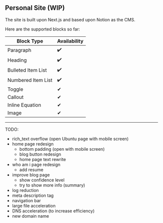 ## Personal Site (WIP)

The site is built upon Next.js and based upon Notion as the CMS.

Here are the supported blocks so far:

| Block Type         | Availability |
|--------------------|--------------|
| Paragraph          | ✔️           |
| Heading            | ✔️           |
| Bulleted Item List | ✔️           |
| Numbered Item List | ✔️           |
| Toggle             | ✔            |
| Callout            | ✔            |
| Inline Equation    | ✔            |
| Image              | ✔            |

---
TODO:

* rich_text overflow (open Ubuntu page with mobile screen)
* home page redesign
  * bottom padding (open with mobile screen)
  * blog button redesign
  * home page text rewrite
* who am i page redesign
  * add resume
* improve blog page
  * show confidence level
  * try to show more info (summary)
* log reduction
* meta description tag
* navigation bar
* large file acceleration
* DNS acceleration (to increase efficiency)
* new domain name
